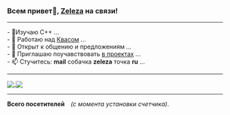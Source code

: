 ### Всем привет👋, **[Zeleza](https://forum.keenetic.com/profile/20603-zeleza/)** на связи!

---

<div align="left" >- 🌱Изучаю C++ ...<br>
- 🔭 Работаю над <a href=https://github.com/qzeleza/kvas>Квасом</a> ...<br>
- 💬 Открыт к общению и предложениям ...<br>
- 👯 Приглашаю поучавствовать <a href=https://github.com/qzeleza?tab=repositories>в проектах</a> ...<br>
- 📫 Стучитесь: <b>mail</b> собачка <b>zeleza</b> точка <b>ru</b> ...</div>

---
    
<a href="https://github.com/anuraghazra/github-readme-stats">
  <img align="center" src="https://github-readme-stats.vercel.app/api?username=qzeleza&show_icons=true&theme=transparent&hide_border=true&custom_title=Моя&nbsp;статистика&nbsp;на&nbsp;Github&include_all_commits=false&line_height=40" />
</a>
<a href="https://github.com/anuraghazra/github-readme-stats">
  <img align="center" src="https://github-readme-stats.vercel.app/api/top-langs/?username=qzeleza&layout=default&langs_count=5&theme=transparent&hide_border=true&custom_title=Мои&nbsp;языки&nbsp;программирования&hide_rank=true" />
</a>


---

<div align="left"><b>Всего посетителей&nbsp;&nbsp;</b>
<img align="center" src="https://profile-counter.glitch.me/qzeleza/count.svg" alt="" />
<i>(с момента установки счетчика)</i>.
</div>

<!--
**qzeleza/qzeleza** is a ✨ _special_ ✨ repository because its `README.md` (this file) appears on your GitHub profile.

Here are some ideas to get you started:

- 🔭 I’m currently working on ...
- 🌱 I’m currently learning ...
- 👯 I’m looking to collaborate on ...
- 🤔 I’m looking for help with ...
- 💬 Ask me about ...
- 📫 How to reach me: ...
- 😄 Pronouns: ...
- ⚡ Fun fact: ...
-->
